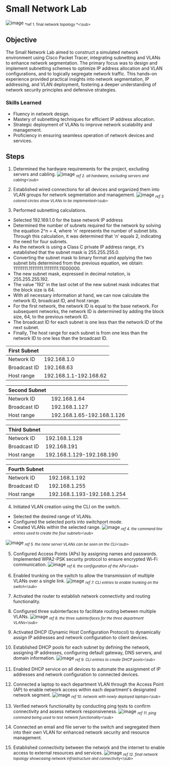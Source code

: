 # Small Network Lab
![image](https://github.com/WesleyKProfile/Small-Network-Lab/assets/168662972/e0211389-86db-4280-9737-45cc6d883690)
<sub>*ref 1. final network topology *<\sub>

## Objective
The Small Network Lab aimed to construct a simulated network environment using Cisco Packet Tracer, integrating subnetting and VLANs to enhance network segmentation. The primary focus was to design and implement subnetting schemes to optimize IP address allocation and VLAN configurations, and to logically segregate network traffic. This hands-on experience provided practical insights into network segmentation, IP addressing, and VLAN deployment, fostering a deeper understanding of network security principles and defensive strategies.

### Skills Learned

- Fluency in network design.
- Mastery of subnetting techniques for efficient IP address allocation.
- Strategic deployment of VLANs to improve network scalability and management.
- Proficiency in ensuring seamless operation of network devices and services.

## Steps
1. Determined the hardware requirements for the project, excluding servers and cabling.
![image](https://github.com/WesleyKProfile/Small-Network-Lab/assets/168662972/5c40454e-8637-4341-8f60-a779f66dffd2)
<sub>*ref 2. all hardware, excluding servers and cabling*<\sub>

2. Established wired connections for all devices and organized them into VLAN groups for network segmentation and management.
![image](https://github.com/WesleyKProfile/Small-Network-Lab/assets/168662972/4f5e2a1a-b0f7-4139-819a-2609ed11b0a5)
<sub>*ref 3. colored circles show VLANs to be implemented*<\sub>

3. Performed subnetting calculations.
- Selected 192.169.1.0 for the base network IP address
- Determined the number of subnets required for the network by solving the equation 2^n = 4, where 'n' represents the number of subnet bits. Through this calculation, it was determined that 'n' equals 2, indicating the need for four subnets.
- As the network is using a Class C private IP address range, it's established that the subnet mask is 255.255.255.0.
- Converting the subnet mask to binary format and applying the two subnet bits determined from the previous equation, we obtain: 11111111.11111111.11111111.11000000.
- The new subnet mask, expressed in decimal notation, is 255.255.255.192.
- The value '192' in the last octet of the new subnet mask indicates that the block size is 64.
- With all necessary information at hand, we can now calculate the network ID, broadcast ID, and host range.
- For the first network, the network ID is equal to the base network. For subsequent networks, the network ID is determined by adding the block size, 64, to the previous network ID.
- The broadcast ID for each subnet is one less than the network ID of the next subnet.
- Finally, The host range for each subnet is from one less than the network ID to one less than the broadcast ID.

| First Subnet | |
|-----------------------------------------------|----------------------------|
| Network ID | 192.168.1.0 |
| Broadcast ID | 192.168.63 |
| Host range | 192.168.1.1-192.168.62 |

| Second Subnet | |
|-----------------------------------------------|----------------------------|
| Network ID | 192.168.1.64 |
| Broadcast ID | 192.168.1.127 |
| Host range | 192.168.1.65-192.168.1.126 |

| Third Subnet | |
|-----------------------------------------------|----------------------------|
| Network ID | 192.168.1.128 |
| Broadcast ID | 192.168.191 |
| Host range | 192.168.1.129-192.168.190 |

| Fourth Subnet | |
|-----------------------------------------------|----------------------------|
| Network ID | 192.168.1.192 |
| Broadcast ID | 192.168.1.255 |
| Host range | 192.168.1.193-192.168.1.254 |

4. Initiated VLAN creation using the CLI on the switch.
- Selected the desired range of VLANs.
- Configured the selected ports into switchport mode.
- Created VLANs within the selected range.
![image](https://github.com/WesleyKProfile/Small-Network-Lab/assets/168662972/209c518b-a2fa-45ee-b45d-ba99899c51d1)
<sub>*ref 4. the command line entries used to create the four subnets*<\sub>

![image](https://github.com/WesleyKProfile/Small-Network-Lab/assets/168662972/1a6f2577-07dd-4323-b28c-7558d453aa33)
<sub>*ref 5. the none server VLANs can be seen on the CLI*<\sub>

5. Configured Access Points (APs) by assigning names and passwords. Implemented WPA2-PSK security protocol to ensure encrypted Wi-Fi communication.
![image](https://github.com/WesleyKProfile/Small-Network-Lab/assets/168662972/bbd1b47b-df37-48d1-a302-6f35d8c48eb2)
<sub>*ref 6. the configuration of the APs*<\sub>

6. Enabled trunking on the switch to allow the transmission of multiple VLANs over a single link.
![image](https://github.com/WesleyKProfile/Small-Network-Lab/assets/168662972/bf3d291e-ab93-43ba-b0d6-24b58c6e4cca)
<sub>*ref 7. CLI entries to enable trunking on the switch*<\sub>

7. Activated the router to establish network connectivity and routing functionality.

8. Configured three subinterfaces to facilitate routing between multiple VLANs.
![image](https://github.com/WesleyKProfile/Small-Network-Lab/assets/168662972/d9a84c9d-1672-4e8e-94a9-f297c125bde7)
<sub>*ref 8. the three subinterfaces for the three department VLANs*<\sub>

9. Activated DHCP (Dynamic Host Configuration Protocol) to dynamically assign IP addresses and network configuration to client devices.

10. Established DHCP pools for each subnet by defining the network, assigning IP addresses, configuring default gateway, DNS servers, and domain information.
![image](https://github.com/WesleyKProfile/Small-Network-Lab/assets/168662972/df454cfb-d2dd-405d-bd14-a0b15d2ac839)
<sub>*ref 9. CLI entries to create DHCP pools*<\sub>

11. Enabled DHCP service on all devices to automate the assignment of IP addresses and network configuration to connected devices.

12. Connected a laptop to each department VLAN through the Access Point (AP) to enable network access within each department's designated network segment.
![image](https://github.com/WesleyKProfile/Small-Network-Lab/assets/168662972/47b8575e-4c2b-4edd-8c39-c1b22a9abc02)
<sub>*ref 10. network with newly deployed laptops*<\sub>

13. Verified network functionality by conducting ping tests to confirm connectivity and assess network responsiveness.
![image](https://github.com/WesleyKProfile/Small-Network-Lab/assets/168662972/a524561e-fa43-4b44-a43f-3ff66abf652d)
<sub>*ref 11. ping command being used to test network functionality*<\sub>

14. Connected an email and file server to the switch and segregated them into their own VLAN for enhanced network security and resource management.

15. Established connectivity between the network and the internet to enable access to external resources and services.
![image](https://github.com/WesleyKProfile/Small-Network-Lab/assets/168662972/b11cb2e9-a010-4ebd-bf88-24cfb44517bf)
<sub>*ref 12. final network topology showcasing network infrastructure and connectivity*<\sub>








